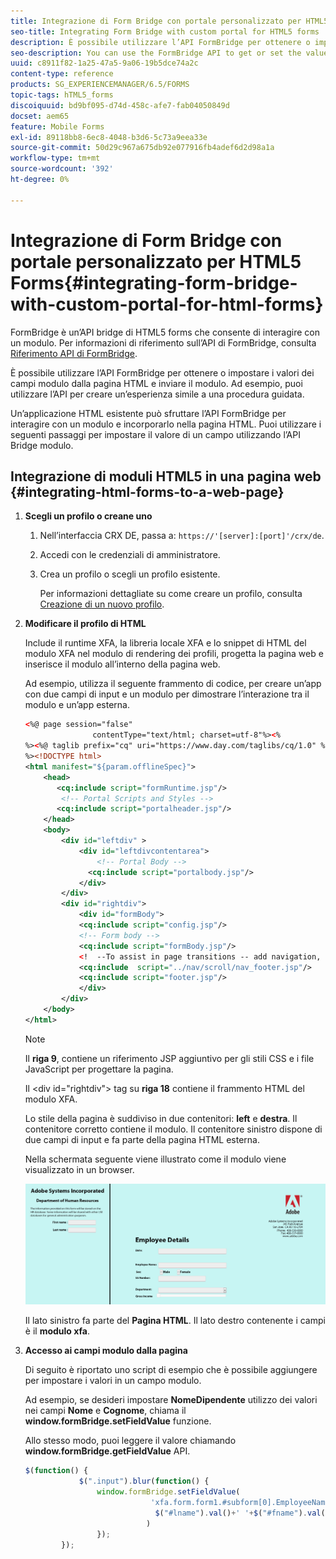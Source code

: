 ```yaml
---
title: Integrazione di Form Bridge con portale personalizzato per HTML5 Forms
seo-title: Integrating Form Bridge with custom portal for HTML5 forms
description: È possibile utilizzare l’API FormBridge per ottenere o impostare i valori dei campi modulo dalla pagina HTML e inviare il modulo.
seo-description: You can use the FormBridge API to get or set the values of form fields from the HTML page and submit the form.
uuid: c8911f82-1a25-47a5-9a06-19b5dce74a2c
content-type: reference
products: SG_EXPERIENCEMANAGER/6.5/FORMS
topic-tags: hTML5_forms
discoiquuid: bd9bf095-d74d-458c-afe7-fab04050849d
docset: aem65
feature: Mobile Forms
exl-id: 89118bb8-6ec8-4048-b3d6-5c73a9eea33e
source-git-commit: 50d29c967a675db92e077916fb4adef6d2d98a1a
workflow-type: tm+mt
source-wordcount: '392'
ht-degree: 0%

---
```


# Integrazione di Form Bridge con portale personalizzato per HTML5 Forms{#integrating-form-bridge-with-custom-portal-for-html-forms}

FormBridge è un’API bridge di HTML5 forms che consente di interagire con un modulo. Per informazioni di riferimento sull’API di FormBridge, consulta [Riferimento API di FormBridge](/help/forms/using/form-bridge-apis.md).

È possibile utilizzare l’API FormBridge per ottenere o impostare i valori dei campi modulo dalla pagina HTML e inviare il modulo. Ad esempio, puoi utilizzare l’API per creare un’esperienza simile a una procedura guidata.

Un’applicazione HTML esistente può sfruttare l’API FormBridge per interagire con un modulo e incorporarlo nella pagina HTML. Puoi utilizzare i seguenti passaggi per impostare il valore di un campo utilizzando l’API Bridge modulo.

## Integrazione di moduli HTML5 in una pagina web {#integrating-html-forms-to-a-web-page}

1. **Scegli un profilo o creane uno**

   1. Nell’interfaccia CRX DE, passa a: `https://'[server]:[port]'/crx/de`.
   1. Accedi con le credenziali di amministratore.
   1. Crea un profilo o scegli un profilo esistente.

      Per informazioni dettagliate su come creare un profilo, consulta [Creazione di un nuovo profilo](/help/forms/using/custom-profile.md).

1. **Modificare il profilo di HTML**

   Include il runtime XFA, la libreria locale XFA e lo snippet di HTML del modulo XFA nel modulo di rendering dei profili, progetta la pagina web e inserisce il modulo all’interno della pagina web.

   Ad esempio, utilizza il seguente frammento di codice, per creare un’app con due campi di input e un modulo per dimostrare l’interazione tra il modulo e un’app esterna.

   ```xml
   <%@ page session="false"
                  contentType="text/html; charset=utf-8"%><%
   %><%@ taglib prefix="cq" uri="https://www.day.com/taglibs/cq/1.0" %><%
   %><!DOCTYPE html>
   <html manifest="${param.offlineSpec}">
       <head>
          <cq:include script="formRuntime.jsp"/>
           <!-- Portal Scripts and Styles -->
          <cq:include script="portalheader.jsp"/>
       </head>
       <body>
           <div id="leftdiv" >
               <div id="leftdivcontentarea">
                   <!-- Portal Body -->
                 <cq:include script="portalbody.jsp"/>
               </div>
           </div>
           <div id="rightdiv">
               <div id="formBody">
               <cq:include script="config.jsp"/>
               <!-- Form body -->
               <cq:include script="formBody.jsp"/>
               <!  --To assist in page transitions -- add navigation, based on scrolling -->
               <cq:include  script="../nav/scroll/nav_footer.jsp"/>
               <cq:include script="footer.jsp"/>
               </div>
           </div>
       </body>
   </html>
   ```

   >[!NOTE]
   >
   >Il **riga 9**, contiene un riferimento JSP aggiuntivo per gli stili CSS e i file JavaScript per progettare la pagina.
   >
   >
   >Il &lt;div id=&quot;rightdiv&quot;> tag su **riga 18** contiene il frammento HTML del modulo XFA.
   >
   >
   Lo stile della pagina è suddiviso in due contenitori: **left** e **destra**. Il contenitore corretto contiene il modulo. Il contenitore sinistro dispone di due campi di input e fa parte della pagina HTML esterna.
   >
   >
   Nella schermata seguente viene illustrato come il modulo viene visualizzato in un browser.

   ![portale](assets/portal.jpg)

   Il lato sinistro fa parte del **Pagina HTML**. Il lato destro contenente i campi è il **modulo xfa**.

1. **Accesso ai campi modulo dalla pagina**

   Di seguito è riportato uno script di esempio che è possibile aggiungere per impostare i valori in un campo modulo.

   Ad esempio, se desideri impostare **NomeDipendente** utilizzo dei valori nei campi **Nome** e **Cognome**, chiama il **window.formBridge.setFieldValue** funzione.

   Allo stesso modo, puoi leggere il valore chiamando **window.formBridge.getFieldValue** API.

   ```javascript
   $(function() {
               $(".input").blur(function() {
                   window.formBridge.setFieldValue(
                               'xfa.form.form1.#subform[0].EmployeeName',
                                $("#lname").val()+' '+$("#fname").val()
                              )
                   });
           });
   ```
